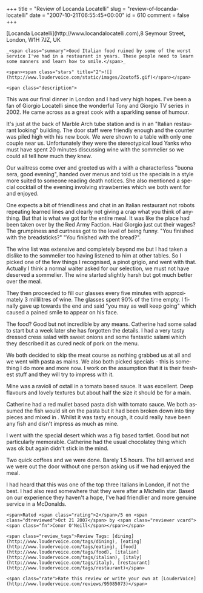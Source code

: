 +++
title = "Review of Locanda Locatelli"
slug = "review-of-locanda-locatelli"
date = "2007-10-21T06:55:45+00:00"
id = 610
comment = false
+++

<div lang="en" class="hreview">
    <span><span class="item vcard"><span class="fn">[Locanda Locatelli](http://www.locandalocatelli.com)</span>,<span class="street-address">8 Seymour Street</span>, <span class="locality">London</span>,  <span class="postal-code">W1H 7JZ</span>, <span class="country-name">UK</span></span></span>

    _<span class="summary">Good Italian food ruined by some of the worst service I've had in a restaurant in years. These people need to learn some manners and learn how to smile.</span>_

    <span><span class="stars" title="2">![](http://www.loudervoice.com/static/images/2outof5.gif)</span></span>

    <span class="description">

This was our final dinner in London and I had very high hopes. I've been a fan of Giorgio Locatelli since the wonderful Tony and Giorgio TV series in 2002\. He came across as a great cook with a sparkling sense of humour.

It's just at the back of Marble Arch tube station and is in an "Italian restaurant looking" building. The door staff were friendly enough and the counter was piled high with his new book. We were shown to a table with only one couple near us. Unfortunately they were the stereotypical loud Yanks who must have spent 20 minutes discussing wine with the sommelier so we could all tell how much they knew.

Our waitress come over and greeted us with a with a characterless "buona sera, good evening", handed over menus and told us the specials in a style more suited to someone reading death notices. She also mentioned a special cocktail of the evening involving strawberries which we both went for and enjoyed.

One expects a bit of friendliness and chat in an Italian restaurant not robots repeating learned lines and clearly not giving a crap what you think of anything. But that is what we got for the entire meal. It was like the place had been taken over by the Red Army Faction. Had Giorgio just cut their wages? The grumpiness and curtness got to the level of being funny. "You finished with the breadsticks?" "You finished with the bread?".

The wine list was extensive and completely beyond me but I had taken a dislike to the sommelier too having listened to him at other tables. So I picked one of the few things I recognised, a pinot grigio, and went with that. Actually I think a normal waiter asked for our selection, we must not have deserved a sommelier. The wine started slightly harsh but got much better over the meal. 

They then proceeded to fill our glasses every five minutes with approximately 3 millilitres of wine. The glasses spent 90% of the time empty. I finally gave up towards the end and said "you may as well keep going" which caused a pained smile to appear on his face.

The food? Good but not incredible by any means. Catherine had some salad to start but a week later she has forgotten the details. I had a very tasty dressed cress salad with sweet onions and some fantastic salami which they described it as cured neck of pork on the menu.

We both decided to skip the meat course as nothing grabbed us at all and we went with pasta as mains. We also both picked specials - this is something I do more and more now. I work on the assumption that it is their freshest stuff and they will try to impress with it.  

Mine was a ravioli of oxtail in a tomato based sauce. It was excellent. Deep flavours and lovely textures but about half the size it should be for a main.

Catherine had a red mullet based pasta dish with tomato sauce. We both assumed the fish would sit on the pasta but it had been broken down into tiny pieces and mixed in . Whilst it was tasty enough, it could really have been any fish and disn't impress as much as mine.

I went with the special desert which was a fig based tartlet. Good but not particularly memorable. Catherine had the usual chocolatey thing which was ok but again didn't stick in the mind.

Two quick coffees and we were done. Barely 1.5 hours. The bill arrived and we were out the door without one person asking us if we had enjoyed the meal.

I had heard that this was one of the top three Italians in London, if not the best. I had also read somewhere that they were after a Michelin star. Based on our experience they haven't a hope, I've had friendlier and more genuine service in a McDonalds. 
</span>

    <span>Rated <span class="rating">2</span>/5 on <span class="dtreviewed">Oct 21 2007</span> by <span class="reviewer vcard"><span class="fn">Conor O'Neill</span></span></span>

    <span class="review_tags">Review Tags: [dining](http://www.loudervoice.com/tags/dining), [eating](http://www.loudervoice.com/tags/eating), [food](http://www.loudervoice.com/tags/food), [italian](http://www.loudervoice.com/tags/italian), [italy](http://www.loudervoice.com/tags/italy), [restaurant](http://www.loudervoice.com/tags/restaurant)</span>

    <span class="rate">Rate this review or write your own at [LouderVoice](http://www.loudervoice.com/reviews/95085073)</span>
</div>
